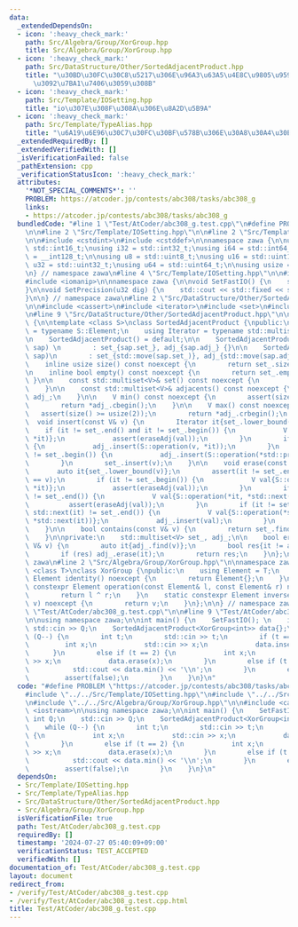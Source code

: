 ```yaml
---
data:
  _extendedDependsOn:
  - icon: ':heavy_check_mark:'
    path: Src/Algebra/Group/XorGroup.hpp
    title: Src/Algebra/Group/XorGroup.hpp
  - icon: ':heavy_check_mark:'
    path: Src/DataStructure/Other/SortedAdjacentProduct.hpp
    title: "\u30BD\u30FC\u30C8\u5217\u306E\u96A3\u63A5\u4E8C\u9805\u9593\u306E\u7A4D\
      \u3092\u7BA1\u7406\u3059\u308B"
  - icon: ':heavy_check_mark:'
    path: Src/Template/IOSetting.hpp
    title: "io\u307E\u308F\u308A\u306E\u8A2D\u5B9A"
  - icon: ':heavy_check_mark:'
    path: Src/Template/TypeAlias.hpp
    title: "\u6A19\u6E96\u30C7\u30FC\u30BF\u578B\u306E\u30A8\u30A4\u30EA\u30A2\u30B9"
  _extendedRequiredBy: []
  _extendedVerifiedWith: []
  _isVerificationFailed: false
  _pathExtension: cpp
  _verificationStatusIcon: ':heavy_check_mark:'
  attributes:
    '*NOT_SPECIAL_COMMENTS*': ''
    PROBLEM: https://atcoder.jp/contests/abc308/tasks/abc308_g
    links:
    - https://atcoder.jp/contests/abc308/tasks/abc308_g
  bundledCode: "#line 1 \"Test/AtCoder/abc308_g.test.cpp\"\n#define PROBLEM \"https://atcoder.jp/contests/abc308/tasks/abc308_g\"\
    \n\n#line 2 \"Src/Template/IOSetting.hpp\"\n\n#line 2 \"Src/Template/TypeAlias.hpp\"\
    \n\n#include <cstdint>\n#include <cstddef>\n\nnamespace zawa {\n\nusing i16 =\
    \ std::int16_t;\nusing i32 = std::int32_t;\nusing i64 = std::int64_t;\nusing i128\
    \ = __int128_t;\n\nusing u8 = std::uint8_t;\nusing u16 = std::uint16_t;\nusing\
    \ u32 = std::uint32_t;\nusing u64 = std::uint64_t;\n\nusing usize = std::size_t;\n\
    \n} // namespace zawa\n#line 4 \"Src/Template/IOSetting.hpp\"\n\n#include <iostream>\n\
    #include <iomanip>\n\nnamespace zawa {\n\nvoid SetFastIO() {\n    std::cin.tie(nullptr)->sync_with_stdio(false);\n\
    }\n\nvoid SetPrecision(u32 dig) {\n    std::cout << std::fixed << std::setprecision(dig);\n\
    }\n\n} // namespace zawa\n#line 2 \"Src/DataStructure/Other/SortedAdjacentProduct.hpp\"\
    \n\n#include <cassert>\n#include <iterator>\n#include <set>\n#include <utility>\n\
    \n#line 9 \"Src/DataStructure/Other/SortedAdjacentProduct.hpp\"\n\nnamespace zawa\
    \ {\n\ntemplate <class S>\nclass SortedAdjacentProduct {\npublic:\n    using V\
    \ = typename S::Element;\n    using Iterator = typename std::multiset<V>::const_iterator;\n\
    \n    SortedAdjacentProduct() = default;\n\n    SortedAdjacentProduct(const SortedAdjacentProduct<S>&\
    \ sap) \n        : set_{sap.set_}, adj_{sap.adj_} {}\n\n    SortedAdjacentProduct(SortedAdjacentProduct<S>&&\
    \ sap)\n        : set_{std::move(sap.set_)}, adj_{std::move(sap.adj_)} {}\n\n\
    \    inline usize size() const noexcept {\n        return set_.size();\n    }\n\
    \n    inline bool empty() const noexcept {\n        return set_.empty();\n   \
    \ }\n\n    const std::multiset<V>& set() const noexcept {\n        return set_;\n\
    \    }\n\n    const std::multiset<V>& adjacents() const noexcept {\n        return\
    \ adj_;\n    }\n\n    V min() const noexcept {\n        assert(size() >= usize{2});\n\
    \        return *adj_.cbegin();\n    }\n\n    V max() const noexcept {\n     \
    \   assert(size() >= usize(2));\n        return *adj_.crbegin();\n    }\n\n  \
    \  void insert(const V& v) {\n        Iterator it{set_.lower_bound(v)};\n    \
    \    if (it != set_.end() and it != set_.begin()) {\n            V val{S::operation(*std::prev(it),\
    \ *it)};\n            assert(eraseAdj(val));\n        }\n        if (it != set_.end())\
    \ {\n            adj_.insert(S::operation(v, *it));\n        }\n        if (it\
    \ != set_.begin()) {\n            adj_.insert(S::operation(*std::prev(it), v));\n\
    \        }\n        set_.insert(v);\n    }\n\n    void erase(const V& v) {\n \
    \       auto it{set_.lower_bound(v)};\n        assert(it != set_.end() and *it\
    \ == v);\n        if (it != set_.begin()) {\n            V val{S::operation(*std::prev(it),\
    \ *it)};\n            assert(eraseAdj(val));\n        }\n        if (std::next(it)\
    \ != set_.end()) {\n            V val{S::operation(*it, *std::next(it))};\n  \
    \          assert(eraseAdj(val));\n        }\n        if (it != set_.begin() and\
    \ std::next(it) != set_.end()) {\n            V val{S::operation(*std::prev(it),\
    \ *std::next(it))};\n            adj_.insert(val);\n        }\n        set_.erase(it);\n\
    \    }\n\n    bool contains(const V& v) {\n        return set_.find(v) != set_.end();\n\
    \    }\n\nprivate:\n    std::multiset<V> set_, adj_;\n\n    bool eraseAdj(const\
    \ V& v) {\n        auto it{adj_.find(v)};\n        bool res{it != adj_.end()};\n\
    \        if (res) adj_.erase(it);\n        return res;\n    }\n};\n\n} // namespace\
    \ zawa\n#line 2 \"Src/Algebra/Group/XorGroup.hpp\"\n\nnamespace zawa {\n\ntemplate\
    \ <class T>\nclass XorGroup {\npublic:\n    using Element = T;\n    static constexpr\
    \ Element identity() noexcept {\n        return Element{};\n    }\n    static\
    \ constexpr Element operation(const Element& l, const Element& r) noexcept {\n\
    \        return l ^ r;\n    }\n    static constexpr Element inverse(const Element&\
    \ v) noexcept {\n        return v;\n    }\n};\n\n} // namespace zawa\n#line 6\
    \ \"Test/AtCoder/abc308_g.test.cpp\"\n\n#line 9 \"Test/AtCoder/abc308_g.test.cpp\"\
    \n\nusing namespace zawa;\n\nint main() {\n    SetFastIO(); \n    int Q;\n   \
    \ std::cin >> Q;\n    SortedAdjacentProduct<XorGroup<int>> data{};\n    while\
    \ (Q--) {\n        int t;\n        std::cin >> t;\n        if (t == 1) {\n   \
    \         int x;\n            std::cin >> x;\n            data.insert(x);\n  \
    \      }\n        else if (t == 2) {\n            int x;\n            std::cin\
    \ >> x;\n            data.erase(x);\n        }\n        else if (t == 3) {\n \
    \           std::cout << data.min() << '\\n';\n        }\n        else {\n   \
    \         assert(false);\n        }\n    }\n}\n"
  code: "#define PROBLEM \"https://atcoder.jp/contests/abc308/tasks/abc308_g\"\n\n\
    #include \"../../Src/Template/IOSetting.hpp\"\n#include \"../../Src/DataStructure/Other/SortedAdjacentProduct.hpp\"\
    \n#include \"../../Src/Algebra/Group/XorGroup.hpp\"\n\n#include <cassert>\n#include\
    \ <iostream>\n\nusing namespace zawa;\n\nint main() {\n    SetFastIO(); \n   \
    \ int Q;\n    std::cin >> Q;\n    SortedAdjacentProduct<XorGroup<int>> data{};\n\
    \    while (Q--) {\n        int t;\n        std::cin >> t;\n        if (t == 1)\
    \ {\n            int x;\n            std::cin >> x;\n            data.insert(x);\n\
    \        }\n        else if (t == 2) {\n            int x;\n            std::cin\
    \ >> x;\n            data.erase(x);\n        }\n        else if (t == 3) {\n \
    \           std::cout << data.min() << '\\n';\n        }\n        else {\n   \
    \         assert(false);\n        }\n    }\n}\n"
  dependsOn:
  - Src/Template/IOSetting.hpp
  - Src/Template/TypeAlias.hpp
  - Src/DataStructure/Other/SortedAdjacentProduct.hpp
  - Src/Algebra/Group/XorGroup.hpp
  isVerificationFile: true
  path: Test/AtCoder/abc308_g.test.cpp
  requiredBy: []
  timestamp: '2024-07-27 05:40:09+09:00'
  verificationStatus: TEST_ACCEPTED
  verifiedWith: []
documentation_of: Test/AtCoder/abc308_g.test.cpp
layout: document
redirect_from:
- /verify/Test/AtCoder/abc308_g.test.cpp
- /verify/Test/AtCoder/abc308_g.test.cpp.html
title: Test/AtCoder/abc308_g.test.cpp
---
```

